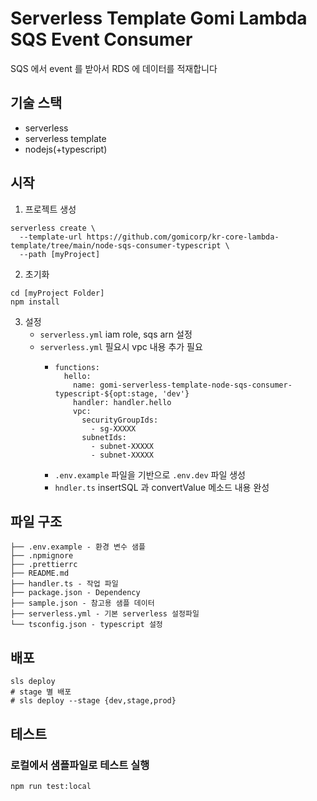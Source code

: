 # Serverless Template Gomi Lambda SQS Event Consumer 
SQS 에서 event 를 받아서 RDS 에 데이터를 적재합니다

## 기술 스택
- serverless
- serverless template
- nodejs(+typescript)

## 시작
1. 프로젝트 생성
```shell
serverless create \
  --template-url https://github.com/gomicorp/kr-core-lambda-template/tree/main/node-sqs-consumer-typescript \
  --path [myProject]
```
2. 초기화
```
cd [myProject Folder]
npm install
```
3. 설정
   - `serverless.yml` iam role, sqs arn 설정
   - `serverless.yml` 필요시 vpc 내용 추가 필요
     - ```shell
       functions:
         hello:
           name: gomi-serverless-template-node-sqs-consumer-typescript-${opt:stage, 'dev'}
           handler: handler.hello
           vpc:
             securityGroupIds:
               - sg-XXXXX
             subnetIds:
               - subnet-XXXXX
               - subnet-XXXXX
         ```
     - `.env.example` 파일을 기반으로 `.env.dev` 파일 생성
     - `hndler.ts` insertSQL 과 convertValue 메소드 내용 완성

## 파일 구조
```
├── .env.example - 환경 변수 샘플
├── .npmignore
├── .prettierrc
├── README.md
├── handler.ts - 작업 파일
├── package.json - Dependency
├── sample.json - 참고용 샘플 데이터
├── serverless.yml - 기본 serverless 설정파일
└── tsconfig.json - typescript 설정
```
## 배포
```shell
sls deploy
# stage 별 배포
# sls deploy --stage {dev,stage,prod}
```

## 테스트
### 로컬에서 샘플파일로 테스트 실행
```shell
npm run test:local
```
